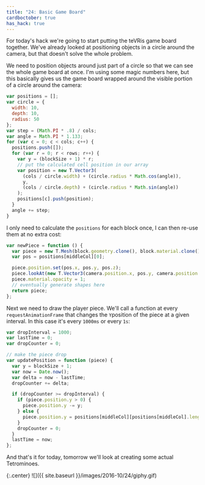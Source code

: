 ```yaml
---
title: "24: Basic Game Board"
cardboctober: true
has_hack: true
---
```


For today's hack we're going to start putting the teVRis game board together. We've already looked at positioning objects in a circle around the camera, but that doesn't solve the whole problem.

<!-- more -->

We need to position objects around just part of a circle so that we can see the whole game board at once. I'm using some magic numbers here, but this basically gives us the game board wrapped around the visible portion of a circle around the camera:

```javascript
var positions = [];
var circle = {
  width: 10,
  depth: 10,
  radius: 50
};
var step = (Math.PI * .8) / cols;
var angle = Math.PI * 1.133;
for (var c = 0; c < cols; c++) {
  positions.push([]);
  for (var r = 0; r < rows; r++) {
    var y = (blockSize + 1) * r;
    // put the calculated cell position in our array
    var position = new T.Vector3(
      (cols / circle.width) + (circle.radius * Math.cos(angle)),
      y,
      (cols / circle.depth) + (circle.radius * Math.sin(angle))
    );
    positions[c].push(position);
  }
  angle += step;
}
```

I only need to calculate the `positions` for each block once, I can then re-use them at no extra cost:

```javascript
var newPiece = function () {
  var piece = new T.Mesh(block.geometry.clone(), block.material.clone());
  var pos = positions[middleCol][0];

  piece.position.set(pos.x, pos.y, pos.z);
  piece.lookAt(new T.Vector3(camera.position.x, pos.y, camera.position.z));
  piece.material.opacity = 1;
  // eventually generate shapes here
  return piece;
};
```

Next we need to draw the player piece. We'll call a function at every `requestAnimationFrame` that changes the `Y`position of the piece at a given interval. In this case it's every `1000ms` or every `1s`:

```javascript
var dropInterval = 1000;
var lastTime = 0;
var dropCounter = 0;

// make the piece drop
var updatePosition = function (piece) {
  var y = blockSize + 1;
  var now = Date.now();
  var delta = now - lastTime;
  dropCounter += delta;

  if (dropCounter >= dropInterval) {
    if (piece.position.y > 0) {
      piece.position.y -= y;
    } else {
      piece.position.y = positions[middleCol][positions[middleCol].length - 1].y;
    }
    dropCounter = 0;
  }
  lastTime = now;
};
```

And that's it for today, tomorrow we'll look at creating some actual Tetrominoes.

{:.center}
![]({{ site.baseurl }}/images/2016-10/24/giphy.gif)
